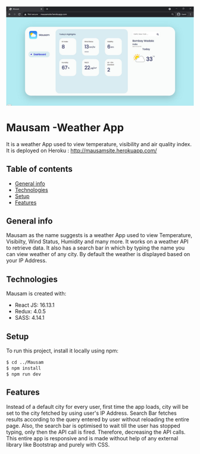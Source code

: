 ![Working Demo](https://github.com/gryffindor-2020/Mausam/blob/main/image.jpg)

# Mausam -Weather App

It is a weather App used to view temperature, visibility and air quality index.
It is deployed on Heroku :
http://mausamsite.herokuapp.com/

## Table of contents

- [General info](#general-info)
- [Technologies](#technologies)
- [Setup](#setup)
- [Features](#features)

## General info

Mausam as the name suggests is a weather App used to view Temperature, Visibilty, Wind Status, Humidity and many more. It works on a weather API to retrieve data. It also has a search bar in which by typing the name you can view weather of any city. By default the weather is displayed based on your IP Address.

## Technologies

Mausam is created with:

- React JS: 16.13.1
- Redux: 4.0.5
- SASS: 4.14.1

## Setup

To run this project, install it locally using npm:

```
$ cd ../Mausam
$ npm install
$ npm run dev
```

## Features

Instead of a default city for every user, first time the app loads, city will be set to the city fetched by using user's IP Address.
Search Bar fetches results according to the query entered by user without reloading the entire page. Also, the search bar is optimised to wait till the user has stopped typing, only then the API call is fired. Therefore, decreasing the API calls.
This entire app is responsive and is made without help of any external library like Bootstrap and purely with CSS.
